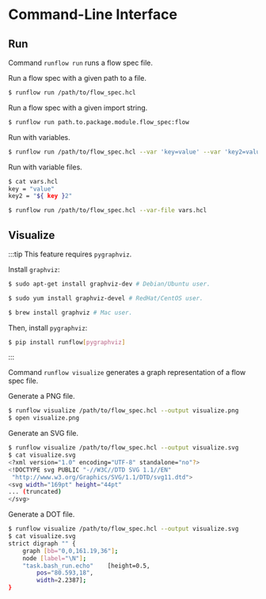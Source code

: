 # Command-Line Interface

## Run

Command `runflow run` runs a flow spec file.

Run a flow spec with a given path to a file.

```bash
$ runflow run /path/to/flow_spec.hcl
```

Run a flow spec with a given import string.

```bash
$ runflow run path.to.package.module.flow_spec:flow
```

Run with variables.

```bash
$ runflow run /path/to/flow_spec.hcl --var 'key=value' --var 'key2=value2'
```

Run with variable  files.

```bash
$ cat vars.hcl
key = "value"
key2 = "${ key }2"

$ runflow run /path/to/flow_spec.hcl --var-file vars.hcl
```

## Visualize

:::tip
This feature requires `pygraphviz`.

Install `graphviz`:
```bash
$ sudo apt-get install graphviz-dev # Debian/Ubuntu user.

$ sudo yum install graphviz-devel # RedHat/CentOS user.

$ brew install graphviz # Mac user.
```

Then, install `pygraphviz`:
```bash
$ pip install runflow[pygraphviz]
```
:::

Command `runflow visualize` generates a graph representation of a flow spec file.

Generate a PNG file.

```bash
$ runflow visualize /path/to/flow_spec.hcl --output visualize.png
$ open visualize.png
```

Generate an SVG file.

```bash
$ runflow visualize /path/to/flow_spec.hcl --output visualize.svg
$ cat visualize.svg
<?xml version="1.0" encoding="UTF-8" standalone="no"?>
<!DOCTYPE svg PUBLIC "-//W3C//DTD SVG 1.1//EN"
 "http://www.w3.org/Graphics/SVG/1.1/DTD/svg11.dtd">
<svg width="169pt" height="44pt"
... (truncated)
</svg>
```

Generate a DOT file.

```bash
$ runflow visualize /path/to/flow_spec.hcl --output visualize.svg
$ cat visualize.svg
strict digraph "" {
	graph [bb="0,0,161.19,36"];
	node [label="\N"];
	"task.bash_run.echo"	[height=0.5,
		pos="80.593,18",
		width=2.2387];
}
```
